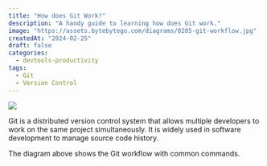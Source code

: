 ```yaml
---
title: "How does Git Work?"
description: "A handy guide to learning how does Git work."
image: "https://assets.bytebytego.com/diagrams/0205-git-workflow.jpg"
createdAt: "2024-02-25"
draft: false
categories:
  - devtools-productivity
tags:
  - Git
  - Version Control
---
```


![](https://assets.bytebytego.com/diagrams/0205-git-workflow.jpg)

Git is a distributed version control system that allows multiple developers to work on the same project simultaneously. It is widely used in software development to manage source code history.

The diagram above shows the Git workflow with common commands.